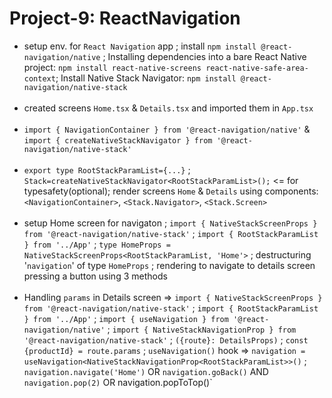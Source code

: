 # Project-9: ReactNavigation
- setup env. for `React Navigation` app ; install `npm install @react-navigation/native` ; Installing dependencies into a bare React Native project: `npm install react-native-screens react-native-safe-area-context`; Install Native Stack Navigator: `npm install @react-navigation/native-stack`
<br><br>
- created screens `Home.tsx` & `Details.tsx` and imported them in `App.tsx`
<br><br>
- `import { NavigationContainer } from '@react-navigation/native'` & `import { createNativeStackNavigator } from '@react-navigation/native-stack'`
<br><br>
- `export type RootStackParamList={...}` ; `Stack=createNativeStackNavigator<RootStackParamList>();` <= for typesafety(optional); render screens `Home` & `Details` using components: `<NavigationContainer>`, `<Stack.Navigator>`, `<Stack.Screen>`
<br><br>
- setup Home screen for navigaton ; `import { NativeStackScreenProps } from '@react-navigation/native-stack'` ; `import { RootStackParamList } from '../App'` ; `type HomeProps = NativeStackScreenProps<RootStackParamList, 'Home'>` ; destructuring '`navigation`' of type `HomeProps` ; rendering to navigate to details screen pressing a button using 3 methods
<br><br>
- Handling `params` in Details screen => `import { NativeStackScreenProps } from '@react-navigation/native-stack'` ; `import { RootStackParamList } from '../App'` ; `import { useNavigation } from '@react-navigation/native'` ; `import { NativeStackNavigationProp } from '@react-navigation/native-stack'` ; `({route}: DetailsProps)` ; `const {productId} = route.params` ; `useNavigation()` hook => `navigation = useNavigation<NativeStackNavigationProp<RootStackParamList>>()` ; `navigation.navigate('Home')` OR `navigation.goBack()` AND `navigation.pop(2)` OR navigation.popToTop()`
<br><br>